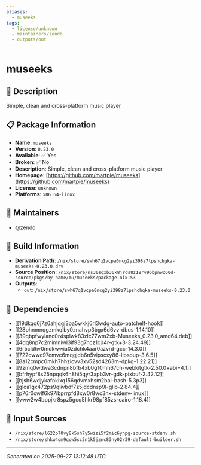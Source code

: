 ```yaml
---
aliases:
  - museeks
tags:
  - license/unknown
  - maintainers/zendo
  - outputs/out
---
```


# museeks

## 📝 Description

Simple, clean and cross-platform music player

## 📋 Package Information

- **Name**: `museeks`
- **Version**: `0.23.0`
- **Available**: ✅ Yes
- **Broken**: ✅ No
- **Description**: Simple, clean and cross-platform music player
- **Homepage**: [https://github.com/martpie/museeks](https://github.com/martpie/museeks)
- **License**: `unknown`
- **Platforms**: `x86_64-linux`
## 👥 Maintainers

- @zendo


## 🔧 Build Information

- **Derivation Path**: `/nix/store/swh67q1vcpa0ncg2yi398z7lpshchgka-museeks-0.23.0.drv`
- **Source Position**: `/nix/store/ns30sqxb36k8jrds8z18rv96bpnwc60d-source/pkgs/by-name/mu/museeks/package.nix:53`
- **Outputs**:
  - `out`:  `/nix/store/swh67q1vcpa0ncg2yi398z7lpshchgka-museeks-0.23.0`

## 🔗 Dependencies

- [[19dkqq6j7z6ahjqgj3pa5wkkj6rl3wdg-auto-patchelf-hook]]
- [[28phnmnqgzmkqlby0znahvp3bgx6d6vv-dbus-1.14.10]]
- [[39qbpfwylanc0r4splwk83zlc77wm2xb-Museeks_0.23.0_amd64.deb]]
- [[4dq8np7c2mimniwl3if93g7ncz1cjr4r-gtk+3-3.24.49]]
- [[6r5cldhv0mdkwwia0zdchk4aar0azvrd-gcc-14.3.0]]
- [[722cwwc97cmvc6mqgjdb6n5vipscxy86-libsoup-3.6.5]]
- [[8a12cmpc0mkh7hhzicvv3xv52sd4263m-dpkg-1.22.21]]
- [[9zmq0wdwa3cdnpn8bfb4xb0g10mh67ch-webkitgtk-2.50.0+abi=4.1]]
- [[bfrhypf8s25npqqk6h8hi5qyr3apb3vr-gdk-pixbuf-2.42.12]]
- [[bjsb6wdjykafnkixq156qdvmxhsm2bai-bash-5.3p3]]
- [[glca1gx472ps9qlivbdf7z5jdcdnsp9l-glib-2.84.4]]
- [[p76r0cwlf6k97ibprrpfd8xw0r8wc3nx-stdenv-linux]]
- [[vww2w4bppjkr8spz5gcq5hkr98pf85zs-cairo-1.18.4]]

## 📁 Input Sources

- `/nix/store/l622p70vy8k5sh7y5wizi5f2mic6ynpg-source-stdenv.sh`
- `/nix/store/shkw4qm9qcw5sc5n1k5jznc83ny02r39-default-builder.sh`

---
*Generated on 2025-09-27 12:12:48 UTC*

